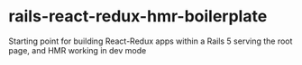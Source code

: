 # rails-react-redux-hmr-boilerplate
Starting point for building React-Redux apps within a Rails 5 serving the root page, and HMR working in dev mode

